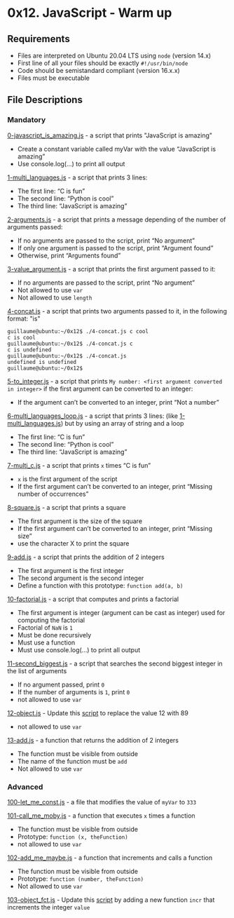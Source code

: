 # 0x12. JavaScript - Warm up
## Requirements
- Files are interpreted on Ubuntu 20.04 LTS using `node` (version 14.x)
- First line of all your files should be exactly `#!/usr/bin/node`
- Code should be semistandard compliant (version 16.x.x)
- Files must be executable
## File Descriptions
### Mandatory
[0-javascript_is_amazing.js](./0-javascript_is_amazing.js) - a script that prints "JavaScript is amazing"
- Create a constant variable called myVar with the value “JavaScript is amazing”
- Use console.log(...) to print all output

[1-multi_languages.js](./1-multi_languages.js) - a script that prints 3 lines:
- The first line: “C is fun”
- The second line: “Python is cool”
- The third line: “JavaScript is amazing”

[2-arguments.js](./2-arguments.js) - a script that prints a message depending of the number of arguments passed:
- If no arguments are passed to the script, print “No argument”
- If only one argument is passed to the script, print “Argument found”
- Otherwise, print “Arguments found”

[3-value_argument.js](./3-value_argument.js) - a script that prints the first argument passed to it:
- If no arguments are passed to the script, print “No argument”
- Not allowed to use `var`
- Not allowed to use `length`

[4-concat.js](./4-concat.js) - a script that prints two arguments passed to it, in the following format: "is"
```
guillaume@ubuntu:~/0x12$ ./4-concat.js c cool
c is cool
guillaume@ubuntu:~/0x12$ ./4-concat.js c 
c is undefined
guillaume@ubuntu:~/0x12$ ./4-concat.js
undefined is undefined
guillaume@ubuntu:~/0x12$ 
```
[5-to_integer.js](./5-to_integer.js) - a script that prints `My number: <first argument converted in integer>` if the first argument can be converted to an integer:
- If the argument can’t be converted to an integer, print “Not a number”

[6-multi_languages_loop.js](./6-multi_languages_loop.js) - a script that prints 3 lines: (like [1-multi_languages.js](./1-multi_languages.js)) but by using an array of string and a loop
- The first line: “C is fun”
- The second line: “Python is cool”
- The third line: “JavaScript is amazing”

[7-multi_c.js](./7-multi_c.js) - a script that prints `x` times “C is fun”
- `x` is the first argument of the script
- If the first argument can’t be converted to an integer, print “Missing number of occurrences”

[8-square.js](./8-square.js) - a script that prints a square
- The first argument is the size of the square
- If the first argument can’t be converted to an integer, print “Missing size”
- use the character X to print the square

[9-add.js](./9-add.js) - a script that prints the addition of 2 integers
- The first argument is the first integer
- The second argument is the second integer
- Define a function with this prototype: `function add(a, b)`

[10-factorial.js](./10-factorial.js) - a script that computes and prints a factorial
- The first argument is integer (argument can be cast as integer) used for computing the factorial
- Factorial of `NaN` is `1`
- Must be done recursively
- Must use a function
- Must use console.log(...) to print all output

[11-second_biggest.js](./11-second_biggest.js) - a script that searches the second biggest integer in the list of arguments
- If no argument passed, print `0`
- If the number of arguments is `1`, print `0`
- not allowed to use `var`

[12-object.js](./12-object.js) - Update this [script](./test-cases/12-object.js) to replace the value 12 with 89
- not allowed to use `var`

[13-add.js](./13-add.js) - a function that returns the addition of 2 integers
- The function must be visible from outside
- The name of the function must be `add`
- Not allowed to use `var`

### Advanced
[100-let_me_const.js](./100-let_me_const.js) - a file that modifies the value of `myVar` to `333`

[101-call_me_moby.js](./101-call_me_moby.js) - a function that executes `x` times a function
- The function must be visible from outside
- Prototype: `function (x, theFunction)`
- not allowed to use `var`

[102-add_me_maybe.js](./102-add_me_maybe.js) - a function that increments and calls a function
- The function must be visible from outside
- Prototype: `function (number, theFunction)`
- Not allowed to use `var`

[103-object_fct.js](./103-object_fct.js) - Update this [script](./test-cases/103-object_fct.js) by adding a new function `incr` that increments the integer `value`
